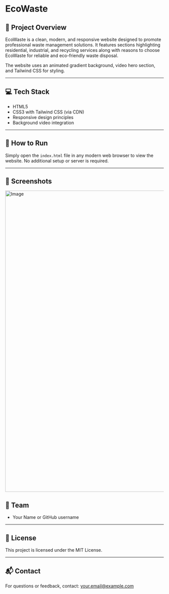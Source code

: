 # EcoWaste

## 🌿 Project Overview

EcoWaste is a clean, modern, and responsive website designed to promote professional waste management solutions. It features sections highlighting residential, industrial, and recycling services along with reasons to choose EcoWaste for reliable and eco-friendly waste disposal.

The website uses an animated gradient background, video hero section, and Tailwind CSS for styling.

---

## 💻 Tech Stack

- HTML5
- CSS3 with Tailwind CSS (via CDN)
- Responsive design principles
- Background video integration

---

## 🚀 How to Run

Simply open the `index.html` file in any modern web browser to view the website. No additional setup or server is required.

---

## 📸 Screenshots


<img width="1470" height="956" alt="Image" src="https://github.com/user-attachments/assets/35d3f14e-be94-49f9-a6e1-8cd346d5c8dc" />




## 👥 Team

- Your Name or GitHub username

---

## 📄 License

This project is licensed under the MIT License.

---

## 📬 Contact

For questions or feedback, contact: your.email@example.com

